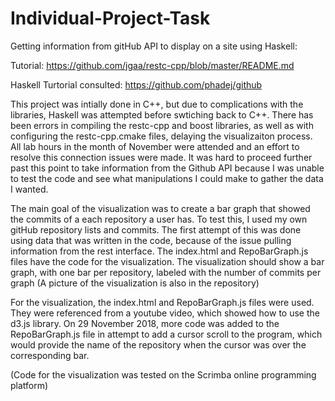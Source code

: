 # Individual-Project-Task
Getting information from gitHub API to display on a site using Haskell:

Tutorial: https://github.com/jgaa/restc-cpp/blob/master/README.md

Haskell Turtorial consulted: https://github.com/phadej/github


This project was intially done in C++, but due to complications with the libraries, Haskell was attempted before swtiching back to C++. There has been errors in compiling the restc-cpp and boost libraries, as well as with configuring the restc-cpp.cmake files, delaying the visualizaiton process. All lab hours in the month of November were attended and an effort to resolve this connection issues were made. It was hard to proceed further past this point to take information from the Github API because I was unable to test the code and see what manipulations I could make to gather the data I wanted. 


The main goal of the visualization was to create a bar graph that showed the commits of a each repository a user has. To test this, I used my own gitHub repository lists and commits. The first attempt of this was done using data that was written in the code, because of the issue pulling information from the rest interface. The index.html and RepoBarGraph.js files have the code for the visualization. The visualization should show a bar graph, with one bar per repository, labeled with the number of commits per graph (A picture of the visualization is also in the repository)


For the visualization, the index.html and RepoBarGraph.js files were used. They were referenced from a youtube video, which showed how to use the d3.js library. On 29 November 2018, more code was added to the RepoBarGraph.js file in attempt to add a cursor scroll to the program, which would provide the name of the repository when the cursor was over the corresponding bar.

(Code for the visualization was tested on the Scrimba online programming platform)
